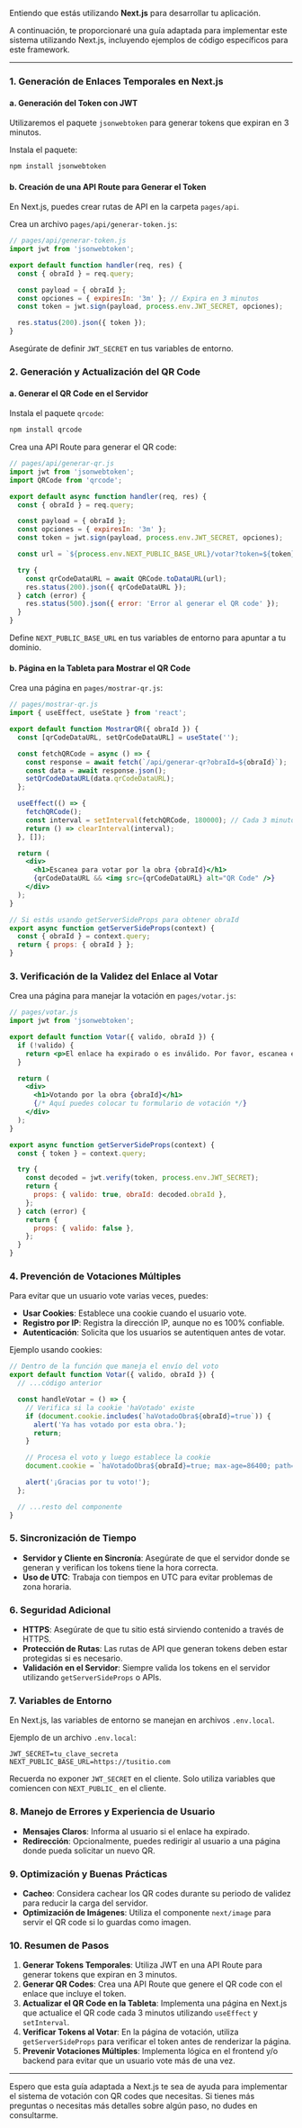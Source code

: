 Entiendo que estás utilizando **Next.js** para desarrollar tu aplicación.

A continuación, te proporcionaré una guía adaptada para implementar este sistema utilizando Next.js, incluyendo ejemplos de código específicos para este framework.

---

### **1. Generación de Enlaces Temporales en Next.js**

#### a. Generación del Token con JWT

Utilizaremos el paquete `jsonwebtoken` para generar tokens que expiran en 3 minutos.

Instala el paquete:

```bash
npm install jsonwebtoken
```

#### b. Creación de una API Route para Generar el Token

En Next.js, puedes crear rutas de API en la carpeta `pages/api`.

Crea un archivo `pages/api/generar-token.js`:

```javascript
// pages/api/generar-token.js
import jwt from 'jsonwebtoken';

export default function handler(req, res) {
  const { obraId } = req.query;

  const payload = { obraId };
  const opciones = { expiresIn: '3m' }; // Expira en 3 minutos
  const token = jwt.sign(payload, process.env.JWT_SECRET, opciones);

  res.status(200).json({ token });
}
```

Asegúrate de definir `JWT_SECRET` en tus variables de entorno.

### **2. Generación y Actualización del QR Code**

#### a. Generar el QR Code en el Servidor

Instala el paquete `qrcode`:

```bash
npm install qrcode
```

Crea una API Route para generar el QR code:

```javascript
// pages/api/generar-qr.js
import jwt from 'jsonwebtoken';
import QRCode from 'qrcode';

export default async function handler(req, res) {
  const { obraId } = req.query;

  const payload = { obraId };
  const opciones = { expiresIn: '3m' };
  const token = jwt.sign(payload, process.env.JWT_SECRET, opciones);

  const url = `${process.env.NEXT_PUBLIC_BASE_URL}/votar?token=${token}`;

  try {
    const qrCodeDataURL = await QRCode.toDataURL(url);
    res.status(200).json({ qrCodeDataURL });
  } catch (error) {
    res.status(500).json({ error: 'Error al generar el QR code' });
  }
}
```

Define `NEXT_PUBLIC_BASE_URL` en tus variables de entorno para apuntar a tu dominio.

#### b. Página en la Tableta para Mostrar el QR Code

Crea una página en `pages/mostrar-qr.js`:

```jsx
// pages/mostrar-qr.js
import { useEffect, useState } from 'react';

export default function MostrarQR({ obraId }) {
  const [qrCodeDataURL, setQrCodeDataURL] = useState('');

  const fetchQRCode = async () => {
    const response = await fetch(`/api/generar-qr?obraId=${obraId}`);
    const data = await response.json();
    setQrCodeDataURL(data.qrCodeDataURL);
  };

  useEffect(() => {
    fetchQRCode();
    const interval = setInterval(fetchQRCode, 180000); // Cada 3 minutos
    return () => clearInterval(interval);
  }, []);

  return (
    <div>
      <h1>Escanea para votar por la obra {obraId}</h1>
      {qrCodeDataURL && <img src={qrCodeDataURL} alt="QR Code" />}
    </div>
  );
}

// Si estás usando getServerSideProps para obtener obraId
export async function getServerSideProps(context) {
  const { obraId } = context.query;
  return { props: { obraId } };
}
```

### **3. Verificación de la Validez del Enlace al Votar**

Crea una página para manejar la votación en `pages/votar.js`:

```jsx
// pages/votar.js
import jwt from 'jsonwebtoken';

export default function Votar({ valido, obraId }) {
  if (!valido) {
    return <p>El enlace ha expirado o es inválido. Por favor, escanea el QR nuevamente.</p>;
  }

  return (
    <div>
      <h1>Votando por la obra {obraId}</h1>
      {/* Aquí puedes colocar tu formulario de votación */}
    </div>
  );
}

export async function getServerSideProps(context) {
  const { token } = context.query;

  try {
    const decoded = jwt.verify(token, process.env.JWT_SECRET);
    return {
      props: { valido: true, obraId: decoded.obraId },
    };
  } catch (error) {
    return {
      props: { valido: false },
    };
  }
}
```

### **4. Prevención de Votaciones Múltiples**

Para evitar que un usuario vote varias veces, puedes:

- **Usar Cookies**: Establece una cookie cuando el usuario vote.
- **Registro por IP**: Registra la dirección IP, aunque no es 100% confiable.
- **Autenticación**: Solicita que los usuarios se autentiquen antes de votar.

Ejemplo usando cookies:

```jsx
// Dentro de la función que maneja el envío del voto
export default function Votar({ valido, obraId }) {
  // ...código anterior

  const handleVotar = () => {
    // Verifica si la cookie 'haVotado' existe
    if (document.cookie.includes(`haVotadoObra${obraId}=true`)) {
      alert('Ya has votado por esta obra.');
      return;
    }

    // Procesa el voto y luego establece la cookie
    document.cookie = `haVotadoObra${obraId}=true; max-age=86400; path=/`;

    alert('¡Gracias por tu voto!');
  };

  // ...resto del componente
}
```

### **5. Sincronización de Tiempo**

- **Servidor y Cliente en Sincronía**: Asegúrate de que el servidor donde se generan y verifican los tokens tiene la hora correcta.
- **Uso de UTC**: Trabaja con tiempos en UTC para evitar problemas de zona horaria.

### **6. Seguridad Adicional**

- **HTTPS**: Asegúrate de que tu sitio está sirviendo contenido a través de HTTPS.
- **Protección de Rutas**: Las rutas de API que generan tokens deben estar protegidas si es necesario.
- **Validación en el Servidor**: Siempre valida los tokens en el servidor utilizando `getServerSideProps` o APIs.

### **7. Variables de Entorno**

En Next.js, las variables de entorno se manejan en archivos `.env.local`.

Ejemplo de un archivo `.env.local`:

```
JWT_SECRET=tu_clave_secreta
NEXT_PUBLIC_BASE_URL=https://tusitio.com
```

Recuerda no exponer `JWT_SECRET` en el cliente. Solo utiliza variables que comiencen con `NEXT_PUBLIC_` en el cliente.

### **8. Manejo de Errores y Experiencia de Usuario**

- **Mensajes Claros**: Informa al usuario si el enlace ha expirado.
- **Redirección**: Opcionalmente, puedes redirigir al usuario a una página donde pueda solicitar un nuevo QR.

### **9. Optimización y Buenas Prácticas**

- **Cacheo**: Considera cachear los QR codes durante su periodo de validez para reducir la carga del servidor.
- **Optimización de Imágenes**: Utiliza el componente `next/image` para servir el QR code si lo guardas como imagen.

### **10. Resumen de Pasos**

1. **Generar Tokens Temporales**: Utiliza JWT en una API Route para generar tokens que expiran en 3 minutos.
2. **Generar QR Codes**: Crea una API Route que genere el QR code con el enlace que incluye el token.
3. **Actualizar el QR Code en la Tableta**: Implementa una página en Next.js que actualice el QR code cada 3 minutos utilizando `useEffect` y `setInterval`.
4. **Verificar Tokens al Votar**: En la página de votación, utiliza `getServerSideProps` para verificar el token antes de renderizar la página.
5. **Prevenir Votaciones Múltiples**: Implementa lógica en el frontend y/o backend para evitar que un usuario vote más de una vez.

---

Espero que esta guía adaptada a Next.js te sea de ayuda para implementar el sistema de votación con QR codes que necesitas. Si tienes más preguntas o necesitas más detalles sobre algún paso, no dudes en consultarme.
